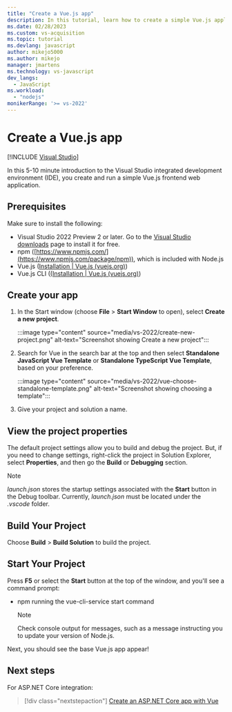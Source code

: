 ```yaml
---
title: "Create a Vue.js app"
description: In this tutorial, learn how to create a simple Vue.js application in Visual Studio.
ms.date: 02/28/2023
ms.custom: vs-acquisition
ms.topic: tutorial
ms.devlang: javascript
author: mikejo5000
ms.author: mikejo
manager: jmartens
ms.technology: vs-javascript
dev_langs:
  - JavaScript
ms.workload:
  - "nodejs"
monikerRange: '>= vs-2022'
---
```

# Create a Vue.js app

 [!INCLUDE [Visual Studio](~/includes/applies-to-version/vs-windows-only.md)]

In this 5-10 minute introduction to the Visual Studio integrated development environment (IDE), you create and run a simple Vue.js frontend web application.

## Prerequisites

Make sure to install the following:

- Visual Studio 2022 Preview 2 or later. Go to the [Visual Studio downloads](https://visualstudio.microsoft.com/downloads/) page to install it for free.
- npm ([https://www.npmjs.com/](https://www.npmjs.com/package/npm)), which is included with Node.js
- Vue.js ([Installation | Vue.js (vuejs.org)](https://v3.vuejs.org/guide/installation.html#npm))
- Vue.js CLI ([(Installation | Vue.js (vuejs.org)](https://v3.vuejs.org/guide/installation.html#cli))

## Create your app

1. In the Start window (choose **File** > **Start Window** to open), select **Create a new project**.

   :::image type="content" source="media/vs-2022/create-new-project.png" alt-text="Screenshot showing Create a new project":::

1. Search for Vue in the search bar at the top and then select **Standalone JavaScript Vue Template** or **Standalone TypeScript Vue Template**, based on your preference.

   :::image type="content" source="media/vs-2022/vue-choose-standalone-template.png" alt-text="Screenshot showing choosing a template":::

1. Give your project and solution a name.

## View the project properties

The default project settings allow you to build and debug the project. But, if you need to change settings, right-click the project in Solution Explorer, select **Properties**, and then go the **Build** or **Debugging** section.

>[!NOTE]
> *launch.json* stores the startup settings associated with the **Start** button in the Debug toolbar. Currently, *launch.json* must be located under the *.vscode* folder.

## Build Your Project

Choose **Build** > **Build Solution**  to build the project.

## Start Your Project

Press **F5** or select the **Start** button at the top of the window, and you'll see a command prompt:

- npm running the vue-cli-service start command

   >[!NOTE]
   > Check console output for messages, such as a message instructing you to update your version of Node.js.

Next, you should see the base Vue.js app appear!

## Next steps

For ASP.NET Core integration:

> [!div class="nextstepaction"]
> [Create an ASP.NET Core app with Vue](tutorial-asp-net-core-with-vue.md)